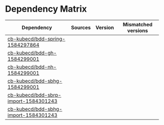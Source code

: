 # Dependency Matrix

Dependency | Sources | Version | Mismatched versions
---------- | ------- | ------- | -------------------
[cb-kubecd/bdd-spring-1584297864](https://github.com/cb-kubecd/bdd-spring-1584297864.git) |  | []() | 
[cb-kubecd/bdd-gh-1584299001](https://github.com/cb-kubecd/bdd-gh-1584299001.git) |  | []() | 
[cb-kubecd/bdd-nh-1584299001](https://github.com/cb-kubecd/bdd-nh-1584299001.git) |  | []() | 
[cb-kubecd/bdd-sbhg-1584299001](https://github.com/cb-kubecd/bdd-sbhg-1584299001.git) |  | []() | 
[cb-kubecd/bdd-sbrp-import-1584301243](https://github.com/cb-kubecd/bdd-sbrp-import-1584301243.git) |  | []() | 
[cb-kubecd/bdd-sbhg-import-1584301243](https://github.com/cb-kubecd/bdd-sbhg-import-1584301243.git) |  | []() | 
